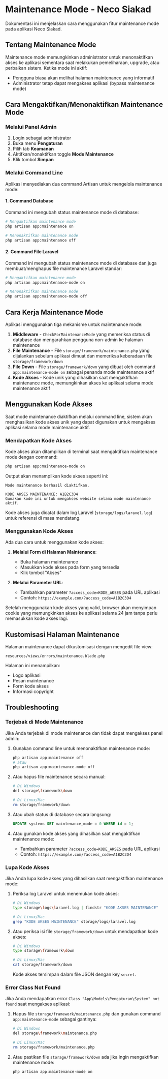 # Maintenance Mode - Neco Siakad

Dokumentasi ini menjelaskan cara menggunakan fitur maintenance mode pada aplikasi Neco Siakad.

## Tentang Maintenance Mode

Maintenance mode memungkinkan administrator untuk menonaktifkan akses ke aplikasi sementara saat melakukan pemeliharaan, upgrade, atau perbaikan sistem. Ketika mode ini aktif:

- Pengguna biasa akan melihat halaman maintenance yang informatif
- Administrator tetap dapat mengakses aplikasi (bypass maintenance mode)

## Cara Mengaktifkan/Menonaktifkan Maintenance Mode

### Melalui Panel Admin

1. Login sebagai administrator
2. Buka menu **Pengaturan**
3. Pilih tab **Keamanan**
4. Aktifkan/nonaktifkan toggle **Mode Maintenance**
5. Klik tombol **Simpan**

### Melalui Command Line

Aplikasi menyediakan dua command Artisan untuk mengelola maintenance mode:

#### 1. Command Database

Command ini mengubah status maintenance mode di database:

```bash
# Mengaktifkan maintenance mode
php artisan app:maintenance on

# Menonaktifkan maintenance mode
php artisan app:maintenance off
```

#### 2. Command File Laravel

Command ini mengubah status maintenance mode di database dan juga membuat/menghapus file maintenance Laravel standar:

```bash
# Mengaktifkan maintenance mode
php artisan app:maintenance-mode on

# Menonaktifkan maintenance mode
php artisan app:maintenance-mode off
```

## Cara Kerja Maintenance Mode

Aplikasi menggunakan tiga mekanisme untuk maintenance mode:

1. **Middleware** - `CheckForMaintenanceMode` yang memeriksa status di database dan mengarahkan pengguna non-admin ke halaman maintenance
2. **File Maintenance** - File `storage/framework/maintenance.php` yang dijalankan sebelum aplikasi dimuat dan memeriksa keberadaan file `storage/framework/down`
3. **File Down** - File `storage/framework/down` yang dibuat oleh command `app:maintenance-mode on` sebagai penanda mode maintenance aktif
4. **Kode Akses** - Kode unik yang dihasilkan saat mengaktifkan maintenance mode, memungkinkan akses ke aplikasi selama mode maintenance aktif

## Menggunakan Kode Akses

Saat mode maintenance diaktifkan melalui command line, sistem akan menghasilkan kode akses unik yang dapat digunakan untuk mengakses aplikasi selama mode maintenance aktif.

### Mendapatkan Kode Akses

Kode akses akan ditampilkan di terminal saat mengaktifkan maintenance mode dengan command:

```bash
php artisan app:maintenance-mode on
```

Output akan menampilkan kode akses seperti ini:

```
Mode maintenance berhasil diaktifkan.

KODE AKSES MAINTENANCE: A1B2C3D4
Gunakan kode ini untuk mengakses website selama mode maintenance aktif.
```

Kode akses juga dicatat dalam log Laravel (`storage/logs/laravel.log`) untuk referensi di masa mendatang.

### Menggunakan Kode Akses

Ada dua cara untuk menggunakan kode akses:

1. **Melalui Form di Halaman Maintenance**:
   - Buka halaman maintenance
   - Masukkan kode akses pada form yang tersedia
   - Klik tombol "Akses"

2. **Melalui Parameter URL**:
   - Tambahkan parameter `?access_code=KODE_AKSES` pada URL aplikasi
   - Contoh: `https://example.com/?access_code=A1B2C3D4`

Setelah menggunakan kode akses yang valid, browser akan menyimpan cookie yang memungkinkan akses ke aplikasi selama 24 jam tanpa perlu memasukkan kode akses lagi.

## Kustomisasi Halaman Maintenance

Halaman maintenance dapat dikustomisasi dengan mengedit file view:

```
resources/views/errors/maintenance.blade.php
```

Halaman ini menampilkan:
- Logo aplikasi
- Pesan maintenance
- Form kode akses
- Informasi copyright

## Troubleshooting

### Terjebak di Mode Maintenance

Jika Anda terjebak di mode maintenance dan tidak dapat mengakses panel admin:

1. Gunakan command line untuk menonaktifkan maintenance mode:
   ```bash
   php artisan app:maintenance off
   # atau
   php artisan app:maintenance-mode off
   ```

2. Atau hapus file maintenance secara manual:
   ```bash
   # Di Windows
   del storage\framework\down
   
   # Di Linux/Mac
   rm storage/framework/down
   ```

3. Atau ubah status di database secara langsung:
   ```sql
   UPDATE systems SET maintenance_mode = 0 WHERE id = 1;
   ```

4. Atau gunakan kode akses yang dihasilkan saat mengaktifkan maintenance mode:
   - Tambahkan parameter `?access_code=KODE_AKSES` pada URL aplikasi
   - Contoh: `https://example.com/?access_code=A1B2C3D4`

### Lupa Kode Akses

Jika Anda lupa kode akses yang dihasilkan saat mengaktifkan maintenance mode:

1. Periksa log Laravel untuk menemukan kode akses:
   ```bash
   # Di Windows
   type storage\logs\laravel.log | findstr "KODE AKSES MAINTENANCE"
   
   # Di Linux/Mac
   grep "KODE AKSES MAINTENANCE" storage/logs/laravel.log
   ```

2. Atau periksa isi file `storage/framework/down` untuk mendapatkan kode akses:
   ```bash
   # Di Windows
   type storage\framework\down
   
   # Di Linux/Mac
   cat storage/framework/down
   ```
   Kode akses tersimpan dalam file JSON dengan key `secret`.

### Error Class Not Found

Jika Anda mendapatkan error `Class "App\Models\Pengaturan\System" not found` saat mengakses aplikasi:

1. Hapus file `storage/framework/maintenance.php` dan gunakan command `app:maintenance-mode` sebagai gantinya:
   ```bash
   # Di Windows
   del storage\framework\maintenance.php
   
   # Di Linux/Mac
   rm storage/framework/maintenance.php
   ```

2. Atau pastikan file `storage/framework/down` ada jika ingin mengaktifkan maintenance mode:
   ```bash
   php artisan app:maintenance-mode on
   ```